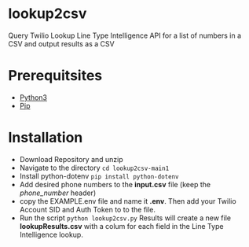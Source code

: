 # lookup2csv
Query Twilio Lookup Line Type Intelligence API for a list of numbers in a CSV and output results as a CSV

# Prerequitsites
- [Python3](https://www.python.org/downloads/)
- [Pip](https://pip.pypa.io/en/stable/installation/)

# Installation
- Download Repository and unzip
- Navigate to the directory `cd lookup2csv-main1`
- Install python-dotenv `pip install python-dotenv`
- Add desired phone numbers to the **input.csv** file (keep the *phone_number* header)
- copy the EXAMPLE.env file and name it **.env**. Then add your Twilio Account SID and Auth Token to to the file. 
- Run the script `python lookup2csv.py`
Results will create a new file **lookupResults.csv** with a colum for each field in the Line Type Intelligence lookup. 
